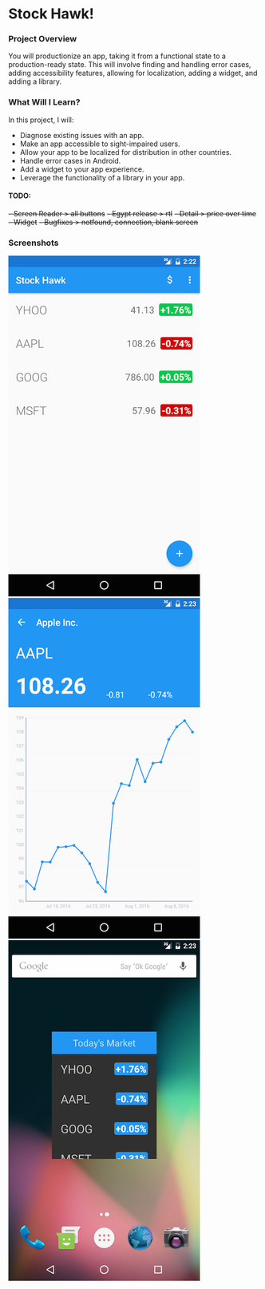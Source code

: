 # Stock Hawk!

### Project Overview

You will productionize an app, taking it from a functional state to a production-ready state. This will involve finding and handling error cases, adding accessibility features, allowing for localization, adding a widget, and adding a library.

### What Will I Learn?

In this project, I will:

 - Diagnose existing issues with an app.
 - Make an app accessible to sight-impaired users.
 - Allow your app to be localized for distribution in other countries.
 - Handle error cases in Android.
 - Add a widget to your app experience.
 - Leverage the functionality of a library in your app.

#### TODO:
 ~~- Screen Reader > all buttons~~
 ~~- Egypt release > rtl~~
 ~~- Detail > price over time~~
 ~~- Widget~~
 ~~- Bugfixes > notfound, connection, blank screen~~


### Screenshots
![alt tag](art/Screenshot_20160811-142248.png)
![alt tag](art/Screenshot_20160811-142306.png)
![alt tag](art/Screenshot_20160811-142346.png)